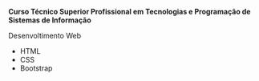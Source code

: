**Curso Técnico Superior Profissional em Tecnologias e Programação de Sistemas de Informação**

Desenvoltimento Web
 - HTML
 - CSS
 - Bootstrap 